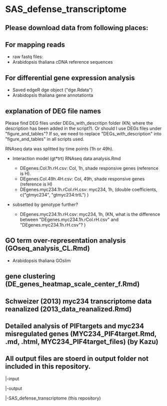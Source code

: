 # SAS_defense_transcriptome
## Please download data from following places:
## For mapping reads
* raw fastq files: 
* Arabidopsis thaliana cDNA reference sequences

## For differential gene expression analysis
* Saved edgeR dge object ("dge.Rdata")
* Arabidopsis thaliana gene annotationta

## explanation of DEG file names
Please find DEG files under DEGs_with_descritipn folder (KN; where the description has been added in the script?).
Or should I use DEGs files under "figure_and_tables"? If so, we need to replace "DEGs_with_description" into "figure_and_tables" in all scripts used.

RNAseq data was splitted by time points (1h or 49h).

* Interaction model (gt*trt) RNAseq data analysis.Rmd
    + DEgenes.Col.1h.rH.csv: Col, 1h, shade responsive genes (reference is H).
    + DEgenes.Col.49h.4H.csv: Col, 49h, shade responsive genes (reference is H)
    + DEgenes.myc234.1h.rCol.rH.csv: myc234, 1h, (double coefficients, c("gtmyc234", "gtmyc234:trtL") )

* subsetted by genotype further?
    + DEgenes.myc234.1h.rH.csv: myc234, 1h, (KN, what is the difference between "DEgenes.myc234.1h.rCol.rH.csv" and "DEgenes.myc234.1h.rH.csv"? )


## GO term over-representation analysis (GOseq_analysis_CL.Rmd)
* Arabidopsis thaliana GOslim 

## gene clustering (DE_genes_heatmap_scale_center_f.Rmd)

## Schweizer (2013) myc234 transcriptome data reanalized (2013_data_reanalized.Rmd)

## Detailed analysis of PIFtargets and myc234 misregulated genes (MYC234_PIF4target.Rmd, .md, .html, MYC234_PIF4target_files) (by Kazu)

## All output files are stoerd in output folder not included in this repository.
  |-input
  
  |-output
  
  |-SAS_defense_transcriptome (this repository)
 
 



